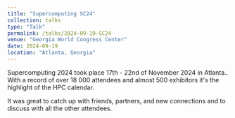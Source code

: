 ```yaml
---
title: "Supercomputing SC24"
collection: talks
type: "Talk"
permalink: /talks/2024-09-19-SC24
venue: "Georgia World Congress Center"
date: 2024-09-19
location: "Atlanta, Georgia"
---
```


Supercomputing 2024 took place 17th - 22nd of November 2024 in Atlanta..
With a record of over 18 000 attendees and almost 500 exhibitors it's the highlight of the HPC calendar.

It was great to catch up with friends, partners, and new connections and to discuss with all the other attendees.

